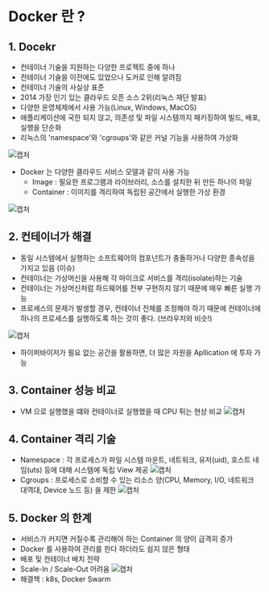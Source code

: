 # Docker 란 ?

## 1. Docekr

 - 컨테이너 기술을 지원하는 다양한 프로젝트 중에 하나
 - 컨테이너 기술을 이전에도 있었으나 도커로 인해 알려짐
 - 컨테이너 기술의 사실상 표준
 - 2014 가장 인기 있는 클라우드 오픈 소스 2위(리눅스 재단 발표)
 - 다양한 운영체제에서 사용 가능(Linux, Windows, MacOS)
 - 애플리케이션에 국한 되지 않고, 의존성 및 파일 시스템까지 패키징하여 빌드, 배포, 실행을 단순화
 - 리눅스의 'namespace'와 'cgroups'와 같은 커널 기능을 사용하여 가상화
 
![캡처](https://postfiles.pstatic.net/MjAyMDAzMDZfMTE4/MDAxNTgzNDc1MDc0ODMx.rzo98o-b74RLfMYyGmXQ9CEYH-C65okaZo2UvzgXDmgg.R_6l3KbJgnghtBnoCJ6dk6rDYwOD3dFICXC2ylPlBt4g.PNG.isc0304/Untitled_1.png?type=w773)
 
 - Docker 는 다양한 클라우드 서비스 모델과 같이 사용 가능
    - Image : 필요한 프로그램과 라이브러리, 소스를 설치한 뒤 만든 하나의 파일
    - Container : 이미지를 격리하여 독립된 공간에서 실행한 가상 환경
    
![캡처](https://postfiles.pstatic.net/MjAyMDAzMDZfNDcg/MDAxNTgzNDc1MTA5MzU4.yspmTYx1_6GitcIO9C4BmuceQ-hWa77OAAdjOkL5u34g.SZq2CNDfP_vW7bQ_BtUqydpDrExwgLmEXAL22gM2GoAg.PNG.isc0304/Untitled_2.png?type=w773)    
 
## 2.  컨테이너가 해결 

- 동일 시스템에서 실행하는 소프트웨어의 컴포넌트가 충돌하거나 다양한 종속성을 가지고 있음 (이슈)
- 컨테이너는 가상머신을 사용해 각 마이크로 서비스를 격리(isolate)하는 기술
- 컨테이너는 가상머신처럼 하드웨어를 전부 구현하지 않기 때문에 매우 빠른 실행 가능
- 프로세스의 문제가 발생할 경우, 컨테이너 전체를 조정해야 하기 때문에 컨테이너에 하나의 프로세스를 실행하도록 하는 것이 좋다. (브라우저와 비슷!)

![캡처](https://postfiles.pstatic.net/MjAyMDAzMDZfMjIz/MDAxNTgzNDc1MTM0ODEz.AsVpeqtWVNhQuDlnBm44tsdMklEgUBJPYkB2w2H2lcUg.8ytO1UuMtC2LBnRmgXnTDwiOl1DMmUOb2bYz_YQzn6Qg.PNG.isc0304/Untitled_3.png?type=w773)
- 하이퍼바이저가 필요 없는 공간을 활용하면, 더 많은 자원을 Apllication 에 투자 가능

## 3. Container 성능 비교
- VM 으로 실행했을 떄와 컨테이너로 실행했을 때 CPU 튀는 현상 비교
![캡처](https://postfiles.pstatic.net/MjAyMDAzMDZfMjUg/MDAxNTgzNDc1MTc3ODk1.GJGba1hf4M52roSTDD4Las57aBGEQ6XjWrhn5zZEuiEg.d5ksgeGz6yrSBVQxLjo8zSPa--mbPTWVRZzKLqdYoQIg.PNG.isc0304/Untitled_4.png?type=w773)

## 4. Container 격리 기술
- Namespace : 각 프로세스가 파일 시스템 마운트, 네트워크, 유저(uid), 호스트 네임(uts) 등에 대해 시스템에 독립 View 제공
![캡처](https://postfiles.pstatic.net/MjAyMDAzMDZfMTMw/MDAxNTgzNDc1MjEyNTYx.KIzASnmfMrXgkMtZrRUi5pDVK_o7VqfH3OjaqrSTRFkg.4kYg56p5e5J9Z1Qh_vrKJAKtKVsVW2muNO6Z_ZRz0wEg.PNG.isc0304/Untitled_6.png?type=w773)
- Cgroups : 프로세스로 소비할 수 있는 리소스 양(CPU, Memory, I/O, 네트워크 대역대, Device 노드 등) 을 제한
![캡처](https://postfiles.pstatic.net/MjAyMDAzMDZfMTgg/MDAxNTgzNDc1MjI4MDE0.ocKkN8anhuYnLYraicYkuywFeMzWrxNnrIySLKzQzBwg.xpRERkIJJ8cEEavh_l5uRfPF2Le3TKqmdobRMbfeYcIg.PNG.isc0304/Untitled_7.png?type=w773)

## 5. Docker 의 한계
- 서비스가 커지면 커질수록 관리해야 하는 Container 의 양이 급격히 증가
- Docker 를 사용하여 관리를 한다 하더라도 쉽지 않은 형태 
- 배포 및 컨테이너 배치 전략
- Scale-In / Scale-Out 어려움 
![캡처](https://postfiles.pstatic.net/MjAyMDAzMDZfMTIx/MDAxNTgzNDc1MjM2NzEy.8Lw8p271kvx0_b0Q1MDokTLcpudj6cipuhRJRTJIeJMg.luWUyrAZKi5r6jJmB3DRwygaL0r8wMC6-vJLJofkqfYg.PNG.isc0304/Untitled_8.png?type=w773)
- 해결책 : k8s, Docker Swarm
